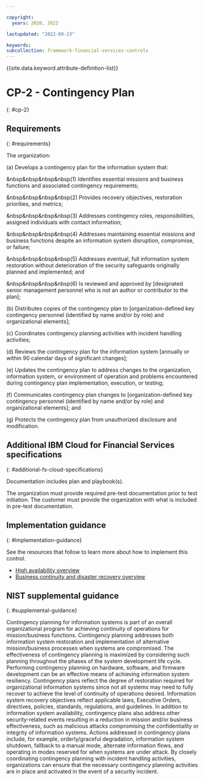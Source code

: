 ```yaml
---

copyright:
  years: 2020, 2022

lastupdated: "2022-09-23"

keywords: 
subcollection: framework-financial-services-controls
---
```


{{site.data.keyword.attribute-definition-list}}

# CP-2 - Contingency Plan
{: #cp-2}

## Requirements
{: #requirements}

The organization:

(a) Develops a contingency plan for the information system that:

&nbsp&nbsp&nbsp&nbsp(1) Identifies essential missions and business functions and associated contingency requirements;

&nbsp&nbsp&nbsp&nbsp(2) Provides recovery objectives, restoration priorities, and metrics;

&nbsp&nbsp&nbsp&nbsp(3) Addresses contingency roles, responsibilities, assigned individuals with contact information;

&nbsp&nbsp&nbsp&nbsp(4) Addresses maintaining essential missions and business functions despite an information system disruption, compromise, or failure;

&nbsp&nbsp&nbsp&nbsp(5) Addresses eventual, full information system restoration without deterioration of the security safeguards originally planned and implemented; and

&nbsp&nbsp&nbsp&nbsp(6) Is reviewed and approved by [designated senior management personnel who is not an author or contributor to the plan];

(b) Distributes copies of the contingency plan to [organization-defined key contingency personnel (identified by name and/or by role) and organizational elements];

(c) Coordinates contingency planning activities with incident handling activities;

(d) Reviews the contingency plan for the information system [annually or within 90 calendar days of significant changes];

(e) Updates the contingency plan to address changes to the organization, information system, or environment of operation and problems encountered during contingency plan implementation, execution, or testing;

(f) Communicates contingency plan changes to [organization-defined key contingency personnel (identified by name and/or by role) and organizational elements]; and

(g) Protects the contingency plan from unauthorized disclosure and modification.

## Additional IBM Cloud for Financial Services specifications
{: #additional-fs-cloud-specifications}

Documentation includes plan and playbook(s).

The organization must provide required pre-test documentation prior to test initiation. The customer must provide the organization with what is included in pre-test documentation.

## Implementation guidance
{: #implementation-guidance}

See the resources that follow to learn more about how to implement this control.

- [High availability overview](/docs/framework-financial-services?topic=framework-financial-services-shared-high-availability)
- [Business continuity and disaster recovery overview](/docs/framework-financial-services?topic=framework-financial-services-shared-bcdr)

## NIST supplemental guidance
{: #supplemental-guidance}

Contingency planning for information systems is part of an overall organizational program for achieving continuity of operations for mission/business functions. Contingency planning addresses both information system restoration and implementation of alternative mission/business processes when systems are compromised. The effectiveness of contingency planning is maximized by considering such planning throughout the phases of the system development life cycle. Performing contingency planning on hardware, software, and firmware development can be an effective means of achieving information system resiliency. Contingency plans reflect the degree of restoration required for organizational information systems since not all systems may need to fully recover to achieve the level of continuity of operations desired. Information system recovery objectives reflect applicable laws, Executive Orders, directives, policies, standards, regulations, and guidelines. In addition to information system availability, contingency plans also address other security-related events resulting in a reduction in mission and/or business effectiveness, such as malicious attacks compromising the confidentiality or integrity of information systems. Actions addressed in contingency plans include, for example, orderly/graceful degradation, information system shutdown, fallback to a manual mode, alternate information flows, and operating in modes reserved for when systems are under attack. By closely coordinating contingency planning with incident handling activities, organizations can ensure that the necessary contingency planning activities are in place and activated in the event of a security incident.

